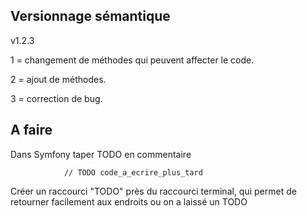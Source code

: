Versionnage sémantique
---

v1.2.3

1 = changement de méthodes qui peuvent affecter le code.

2 = ajout de méthodes.

3 = correction de bug.

A faire
---

Dans Symfony taper TODO en commentaire

                // TODO code_a_ecrire_plus_tard
                
Créer un raccourci "TODO" près du raccourci terminal, qui permet de retourner facilement aux endroits ou on a laissé un TODO



